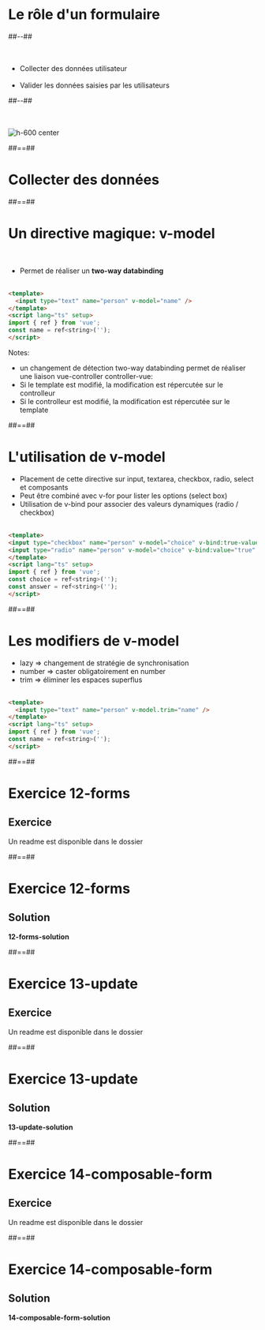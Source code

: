 <!-- .slide: class="two-column-layout" -->
# Le rôle d'un formulaire
##--##
<br><br><br>

- Collecter des données utilisateur<br><br>
- Valider les données saisies par les utilisateurs

##--##
<br><br><br>

![h-600 center](assets/images/school/forms/google_forms.png)
<!-- .element: align-image -->

##==##

<!-- .slide: class="transition-bg-grey-1 underline" -->
# Collecter des données

##==##

<!-- .slide: class="sfeir-basic-slide with-code inconsolata" -->
# Un directive magique: v-model
<br>

- Permet de réaliser un __two-way databinding__
<br><br>

```html
<template>
  <input type="text" name="person" v-model="name" />
</template>
<script lang="ts" setup>
import { ref } from 'vue';
const name = ref<string>('');
</script>
```
<!-- .element: class="big-code"-->

Notes:
- un changement de détection two-way databinding permet de réaliser une liaison vue-controller controller-vue:
- Si le template est modifié, la modification est répercutée sur le controlleur
- Si le controlleur est modifié, la modification est répercutée sur le template

##==##

<!-- .slide: class="sfeir-basic-slide with-code inconsolata" -->
# L'utilisation de v-model


- Placement de cette directive sur input, textarea, checkbox, radio, select et composants
- Peut être combiné avec v-for pour lister les options (select box)
- Utilisation de v-bind pour associer des valeurs dynamiques (radio / checkbox)
<br><br>

```html
<template>
<input type="checkbox" name="person" v-model="choice" v-bind:true-value="'Google Cloud'" v-bind:false-value="'Azure'"  />
<input type="radio" name="person" v-model="choice" v-bind:value="true"  />
</template>
<script lang="ts" setup>
import { ref } from 'vue';
const choice = ref<string>('');
const answer = ref<string>('');
</script>
```
<!-- .element: class="medium-code"-->
##==##

<!-- .slide: class="sfeir-basic-slide with-code inconsolata" -->
# Les modifiers de v-model

- lazy => changement de stratégie de synchronisation
- number => caster obligatoirement en number
- trim => éliminer les espaces superflus
<br><br>

```html
<template>
  <input type="text" name="person" v-model.trim="name" />
</template>
<script lang="ts" setup>
import { ref } from 'vue';
const name = ref<string>('');
</script>
```
<!-- .element: class="big-code"-->


##==##

<!-- .slide: class="exercice" -->
# Exercice 12-forms
## Exercice
Un readme est disponible dans le dossier
<!-- .element: class="bold full-center"-->

 ##==##

 <!-- .slide: class="exercice" -->
 # Exercice 12-forms
 ## Solution
 **12-forms-solution**
 <!-- .element: class="full-center" -->

 ##==##

 <!-- .slide: class="exercice" -->
 # Exercice 13-update
 ## Exercice
Un readme est disponible dans le dossier
<!-- .element: class="bold full-center"-->

 ##==##

 <!-- .slide: class="exercice" -->
 # Exercice 13-update
 ## Solution
 **13-update-solution**
 <!-- .element: class="full-center" -->

##==##

<!-- .slide: class="exercice"-->
# Exercice 14-composable-form
## Exercice
Un readme est disponible dans le dossier
<!-- .element: class="full-center bold"-->

##==##

 <!-- .slide: class="exercice" -->
 # Exercice 14-composable-form
 ## Solution
 **14-composable-form-solution**
 <!-- .element: class="full-center" -->
